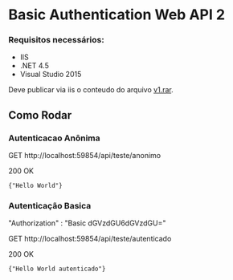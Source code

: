 # Basic Authentication Web API 2

### Requisitos necessários:

* IIS
* .NET 4.5
* Visual Studio 2015

Deve publicar via iis  o conteudo do arquivo [v1.rar](./Publicacao/).
## Como Rodar 

### Autenticacao Anônima
GET http://localhost:59854/api/teste/anonimo

200 OK
```
{"Hello World"}
```

### Autenticação Basica
"Authorization" : "Basic dGVzdGU6dGVzdGU="

GET http://localhost:59854/api/teste/autenticado

200 OK
```
{"Hello World autenticado"}
```
